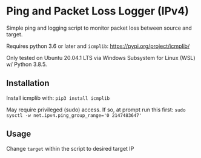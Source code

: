 # Ping and Packet Loss Logger (IPv4)

Simple ping and logging script to monitor packet loss between source and target.


Requires python 3.6 or later and `icmplib`: https://pypi.org/project/icmplib/


Only tested on Ubuntu 20.04.1 LTS via Windows Subsystem for Linux (WSL) w/ Python 3.8.5.


## Installation

Install icmplib with: `pip3 install icmplib`


May require privileged (sudo) access. If so, at prompt run this first:
`sudo sysctl -w net.ipv4.ping_group_range='0 2147483647'`


## Usage

Change `target` within the script to desired target IP
